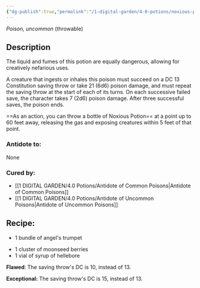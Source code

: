 ```yaml
---
{"dg-publish":true,"permalink":"/1-digital-garden/4-0-potions/noxious-potion/","tags":["potion","yr5","uncommon"]}
---
```


*Poison, uncommon* (throwable)

## Description

The liquid and fumes of this potion are equally dangerous, allowing for creatively nefarious uses. 

A creature that ingests or inhales this poison must succeed on a DC 13 Constitution saving throw or take 21 (6d6) poison damage, and must repeat the saving throw at the start of each of its turns. On each successive failed save, the character takes 7 (2d6) poison damage. After three successful saves, the poison ends.

==As an action, you can throw a bottle of Noxious Potion== at a point up to 60 feet away, releasing the gas and exposing creatures within 5 feet of that point.

### Antidote to: 
None

### Cured by:
- [[1 DIGITAL GARDEN/4.0 Potions/Antidote of Common Poisons\|Antidote of Common Poisons]]
- [[1 DIGITAL GARDEN/4.0 Potions/Antidote of Uncommon Poisons\|Antidote of Uncommon Poisons]]

## Recipe:

- 1 bundle of angel's trumpet
* 1 cluster of moonseed berries
* 1 vial of syrup of hellebore

**Flawed**:
The saving throw's DC is 10, instead of 13.

**Exceptional:** 
The saving throw's DC is 15, instead of 13.